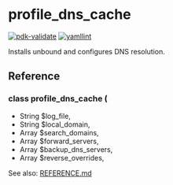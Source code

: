 # profile_dns_cache
[![pdk-validate](https://github.com/ncsa/puppet-profile_dns_cache/actions/workflows/pdk-validate.yml/badge.svg)](https://github.com/ncsa/puppet-profile_dns_cache/actions/workflows/pdk-validate.yml) [![yamllint](https://github.com/ncsa/puppet-profile_dns_cache/actions/workflows/yamllint.yml/badge.svg)](https://github.com/ncsa/puppet-profile_dns_cache/actions/workflows/yamllint.yml)

Installs unbound and configures DNS resolution.

## Reference
 
### class profile_dns_cache (
-  String $log_file,
-  String $local_domain,
-  Array $search_domains,
-  Array $forward_servers,
-  Array $backup_dns_servers,
-  Array $reverse_overrides,

See also: [REFERENCE.md](REFERENCE.md)

